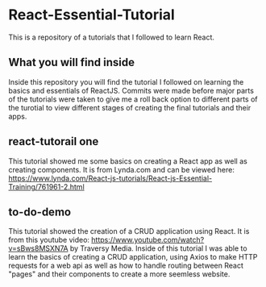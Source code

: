 # React-Essential-Tutorial
 This is a repository of a tutorials that I followed to learn React. 
 
## What you will find inside
 Inside this repository you will find the tutorial I followed on learning the basics and essentials of ReactJS. Commits were made before major parts of the tutorials were taken to give me a roll back option to different parts of the turotial to view different stages of creating the final tutorials and their apps.

## react-tutorail one
This tutorial showed me some basics on creating a React app as well as creating components. It is from Lynda.com and can be viewed here: https://www.lynda.com/React-js-tutorials/React-js-Essential-Training/761961-2.html

## to-do-demo  
This tutorial showed the creation of a CRUD application using React. It is from this youtube video: https://www.youtube.com/watch?v=sBws8MSXN7A by Traversy Media. Inside of this tutorial I was able to learn the basics of creating a CRUD application, using Axios to make HTTP requests for a web api as well as how to handle routing between React "pages" and their components to create a more seemless website.